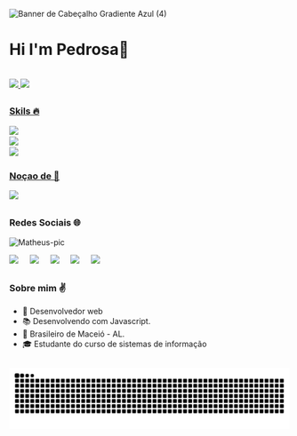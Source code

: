 ![Banner de Cabeçalho Gradiente Azul (4)](https://github.com/matheuspedrosam/matheuspedrosam/assets/99772255/14baf2a3-8833-4563-9022-3db8fdf3d6c2)


# Hi I'm Pedrosa👋

<div>
  <br>
  <a href="https://github.com/matheuspedrosam">
    <img height="180em" src="https://github-readme-stats-sigma-five.vercel.app/api?username=matheuspedrosam&show_icons=true&theme=dark&include_all_commits=true&count_private=true"/>
    <img height="180em" src="https://github-readme-stats-sigma-five.vercel.app/api/top-langs/?username=matheuspedrosam&layout=compact&langs_count=7&theme=dark"/>
</div>
    
##

<p align="center">
  
  ### Skils 🔥 
  <a href="https://skillicons.dev">
    <img src="https://skillicons.dev/icons?i=js,react,nodejs,html,css"/> <br>
    <img src="https://skillicons.dev/icons?i=vscode,git,github,tailwind,typescript"/> <br>
    <img src="https://skillicons.dev/icons?i=linkedin,mysql,mongodb"/> 
  </a>
</p>
  
<p align="center">
  <a href="https://skillicons.dev">
    
  ### Noçao de 👀
  <img src="https://skillicons.dev/icons?i=ruby,py,java"/>
  </a>
</p>

##

<div>
  
  ### Redes Sociais 🌐
  <p><img alt="Matheus-pic" width="112px" src="https://user-images.githubusercontent.com/99772255/188293933-33e5e96d-a177-4dde-a5bc-9fd0a17d9d08.png"></p>
  <a href="https://www.linkedin.com/in/matheus-pedrosa2002/" target="_blank"><img src="https://img.shields.io/badge/-LinkedIn-%230077B5?style=for-the-badge&logo=linkedin&logoColor=white" target="_blank"></a>
  <span>ﾠ</span>
  <a href="https://www.instagram.com/matheuspedrosam/" target="_blank"><img src="https://img.shields.io/badge/-Instagram-%23E4405F?style=for-the-badge&logo=instagram&logoColor=white" target="_blank"></a>
  <span>ﾠ</span>
  <a href="https://www.youtube.com/channel/UCk52A7cqGKiU7-LaFNmaDrg" target="_blank"><img src="https://img.shields.io/badge/YouTube-FF0000?style=for-the-badge&logo=youtube&logoColor=white" target="_blank"></a>
  <span>ﾠ</span>
  <a href="https://www.discordapp.com/users/255294706563547136" target="_blank"><img src="https://img.shields.io/badge/Discord-7289DA?style=for-the-badge&logo=discord&logoColor=white" target="_blank"></a> 
  <span>ﾠ</span>
  <a href="mailto:matheuspedrosa2002@gmail.com"><img src="https://img.shields.io/badge/-Gmail-%23333?style=for-the-badge&logo=gmail&logoColor=white" target="_blank"></a>
</div>

 ##

   ### Sobre mim ✌️
- 👦 Desenvolvedor web
- 📚 Desenvolvendo com Javascript.
- 📍 Brasileiro de Maceió - AL.
- 🎓 Estudante do curso de sistemas de informação

##
 
 ![Snake animation](https://github.com/matheuspedrosam/matheuspedrosam/blob/output/github-contribution-grid-snake.svg)

